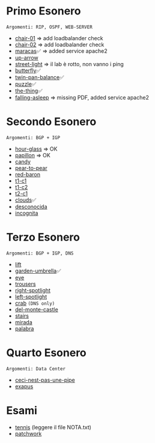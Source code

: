 # Primo Esonero
```Argomenti: RIP, OSPF, WEB-SERVER```
- [chair-01](./2015-11-05-chair-01/solution/lab/)  => add loadbalander check
- [chair-02](./2015-11-05-chair-02/solution/lab/)  => add loadbalander check
- [maracas](./2015-11-20-maracas/solution/lab/)✅ => added service apache2
- [up-arrow](./2015-11-20-up-arrow/solution/lab/)
- [street-light](./2015-11-20-street-light/solution/lab/) => il lab è rotto, non vanno i ping
- [butterfly](./2017-11-24-butterfly/solution/lab/)✅
- [twin-pan-balance](./2017-11-24-twin-pan-balance/solution/lab/)✅
- [puzzle](./2020-11-27-puzzle/solution/lab/)✅
- [the-thing](./2020-11-27-the-thing/solution/lab/)✅
- [falling-asleep](./2022-11-12-falling-asleep/solution/lab/) => missing PDF, added service apache2
# Secondo Esonero
```Argomenti: BGP + IGP```
- [hour-glass](./2016-12-16-hour-glass/solution/lab/) => OK
- [papillon](./2016-12-16-papillon/solution/lab/) => OK
- [candy](./2017-12-15-candy/solution/lab/)
- [pear-to-pear](./2020-12-18-pear-to-pear/solution/lab/)
- [red-baron](./2020-12-18-red-baron/solution/lab/)
- [t1-c1](./2021-11-29-t1-c1/solution/lab/)
- [t1-c2](./2021-11-29-t1-c2/solution/lab/)
- [t2-c1](./2021-11-29-t2-c1/solution/lab/)
- [clouds](./2022-11-04-clouds/solution/lab/)✅
- [desconocida](./2023-11-27-desconocida/solution/lab/)
- [incognita](./2023-11-27-incognita/solution/lab/)
# Terzo Esonero
```Argomenti: BGP + IGP, DNS```
- [lift](./2013-12-20-lift/solution/lab/)
- [garden-umbrella](./2013-12-20-garden-umbrella/solution/lab/)✅
- [eye](./2015-12-11-eye/solution/lab/)
- [trousers](./2015-12-11-trousers/solution/lab/)
- [right-spotlight](./2015-12-11-right_spotlight/solution/lab/)
- [left-spotlight](./2015-12-11-left_spotlight/solution/lab/)
- [crab](./2017-11-10-crab/solution/lab/) `(DNS only)`
- [del-monte-castle](./2017-12-15-del-monte-castle/solution/lab/)
- [stairs](./2018-01-17-stairs/solution/lab/)
- [mirada](./2023-12-18-mirada/solution/lab/)
- [palabra](./2023-12-18-palabra/solution/lab/)
# Quarto Esonero
```Argomenti: Data Center```
- [ceci-nest-pas-une-pipe](./2023-01-20-ceci-nest-pas-une-pipe/solution/lab/)
- [exapus](./2024-01-15-exapus/solution/lab/)
# Esami
- [tennis](./2016-07-01-tennis/solution/lab/) (leggere il file NOTA.txt)
- [patchwork](./2024-01-22-patchwork/solution/lab/)
